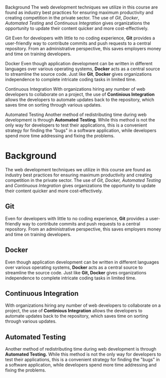 Background
The web development techniques we utilize in this course are found as industry best practices for ensuring maximum productivity and creating competition in the private sector. The use of *Git*, *Docker*, *Automated Testing* and *Continuous Integration* gives organizations the opportunity to update their content quicker and more cost-effectively.

Git
Even for developers with little to no coding experience, **Git** provides a user-friendly way to contribute commits and push requests to a central repository. From an administrative perspective, this saves employers money and time on training developers.

Docker
Even though application development can be written in different languages over various operating systems, **Docker** acts as a central source to streamline the source code. Just like **Git**, **Docker** gives organizations independence to complete intricate coding tasks in limited time.

Continuous Integration
With organizations hiring any number of web developers to collaborate on a project, the use of **Continious Integration** allows the developers to automate updates back to the repository, which saves time on sorting through various updates.

Automated Testing
Another method of redistributing time during web development is through **Automated** **Testing**. While this method is not the only way for developers to test their applications, this is a convenient strategy for finding the "bugs" in a software application, while developers spend more time addressing and fixing the problems.

# **Background**
<p>The web development techniques we utilize in this course are found as industry best practices for ensuring maximum productivity and creating competition in the private sector. 
The use of <em>Git, Docker, Automated Testing</em> and <em>Continuous Integration</em> gives organizations the opportunity to update their content quicker and more cost-effectively.</p>

## Git
<p>Even for developers with little to no coding experience, <strong>Git</strong> provides a user-friendly way to contribute commits and push requests to a central repository. From an administrative perspective,
this saves employers money and time on training developers.</p>

## Docker
<p>Even though application development can be written in different languages over various operating systems, <strong>Docker</strong> acts as a central source to streamline the source code. Just like <strong>Git, Docker</strong> gives organizations 
independence to complete intricate coding tasks in limited time.</p>

## Continuous Integration 
<p>With organizations hiring any number of web developers to collaborate on a project, the use of <strong>Continious Integration</strong> allows the developers to automate updates back to the repository, which saves time on sorting through various updates.</p>

## Automated Testing
<p>Another method of redistributing time during web development is through <strong>Automated Testing.</strong> While this method is not the only way for developers to test their applications,
this is a convenient strategy for finding the "bugs" in a software application, while developers spend more time addressing and fixing the problems.

